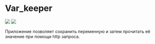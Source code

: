 # Var_keeper

![](https://github.com/Dariar-Danire/var_keeper/actions/workflows/staging.yml/badge.svg) ![](https://img.shields.io/docker/v/dariardanireee/var_keeper?sort=date&label=build%20for%20commit)

Приложение позволяет сохранить переменную и затем прочитать её значение при помощи http запроса.
